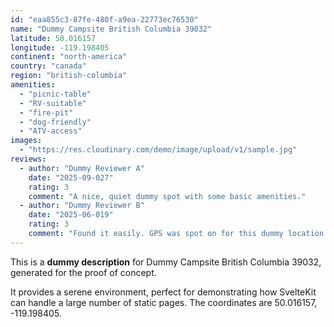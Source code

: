 ```yaml
---
id: "eaa855c3-87fe-480f-a9ea-22773ec76530"
name: "Dummy Campsite British Columbia 39032"
latitude: 50.016157
longitude: -119.198405
continent: "north-america"
country: "canada"
region: "british-columbia"
amenities:
  - "picnic-table"
  - "RV-suitable"
  - "fire-pit"
  - "dog-friendly"
  - "ATV-access"
images:
  - "https://res.cloudinary.com/demo/image/upload/v1/sample.jpg"
reviews:
  - author: "Dummy Reviewer A"
    date: "2025-09-027"
    rating: 3
    comment: "A nice, quiet dummy spot with some basic amenities."
  - author: "Dummy Reviewer B"
    date: "2025-06-019"
    rating: 3
    comment: "Found it easily. GPS was spot on for this dummy location."
---
```


This is a **dummy description** for Dummy Campsite British Columbia 39032, generated for the proof of concept.

It provides a serene environment, perfect for demonstrating how SvelteKit can handle a large number of static pages. The coordinates are 50.016157, -119.198405.
